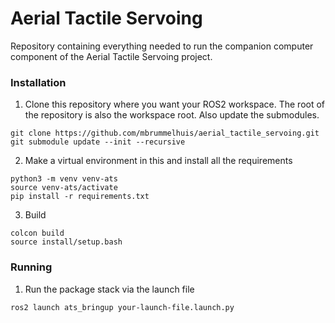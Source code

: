 # Aerial Tactile Servoing
Repository containing everything needed to run the companion computer component of the Aerial Tactile Servoing project.

### Installation
1. Clone this repository where you want your ROS2 workspace. The root of the repository is also the workspace root. Also update the submodules.
```
git clone https://github.com/mbrummelhuis/aerial_tactile_servoing.git
git submodule update --init --recursive
```
2. Make a virtual environment in this and install all the requirements
```
python3 -m venv venv-ats
source venv-ats/activate
pip install -r requirements.txt
```
3. Build
```
colcon build
source install/setup.bash
```

### Running
1. Run the package stack via the launch file
```
ros2 launch ats_bringup your-launch-file.launch.py
```